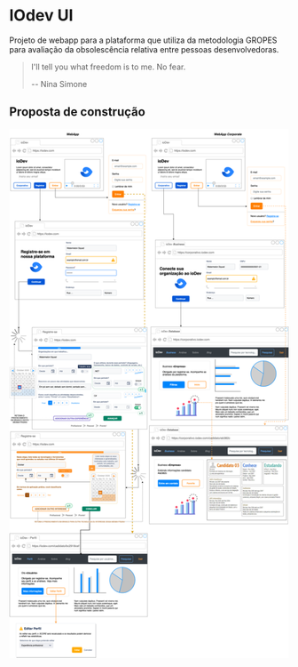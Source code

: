 # IOdev UI
Projeto de webapp para a plataforma que utiliza da metodologia GROPES para avaliação da obsolescência relativa entre pessoas desenvolvedoras.
> I'll tell you what freedom is to me. No fear.
> 
> -- Nina Simone

## Proposta de construção

![base ui wireframe](wireframe/residencia_cesar2-v3-3.png)